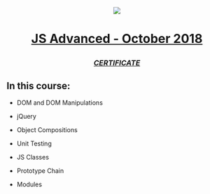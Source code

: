 <a href="https://softuni.bg"><p  align="center"><img  src="https://softuni.bg/content/images/svg-logos/software-university-logo.svg"  /></p></a>

  

# <a href="https://softuni.bg/trainings/2081/js-advanced-october-2018"><p align="center">JS Advanced - October 2018<p></a>

  

### <p align="center"> <a href="" > _CERTIFICATE_ </a> </p>

  

## In this course:

  - DOM and DOM Manipulations
   
  - jQuery
   
  - Object Compositions
   
  - Unit Testing
   
  - JS Classes
  
  - Prototype Chain
  
  - Modules